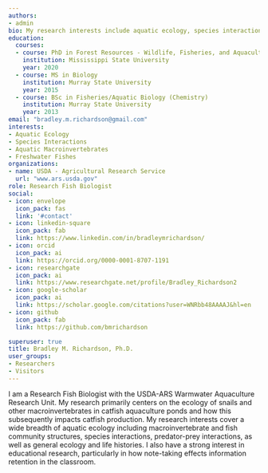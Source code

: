 ```yaml
---
authors:
- admin
bio: My research interests include aquatic ecology, species interactions, aquatic macroinvertebrates, and freshwater fishes.
education:
  courses:
  - course: PhD in Forest Resources - Wildlife, Fisheries, and Aquaculture (Secondary Education)
    institution: Mississippi State University
    year: 2020
  - course: MS in Biology
    institution: Murray State University
    year: 2015
  - course: BSc in Fisheries/Aquatic Biology (Chemistry)
    institution: Murray State University
    year: 2013
email: "bradley.m.richardson@gmail.com"
interests:
- Aquatic Ecology
- Species Interactions
- Aquatic Macroinvertebrates
- Freshwater Fishes
organizations:
- name: USDA - Agricultural Research Service
  url: "www.ars.usda.gov"
role: Research Fish Biologist
social:
- icon: envelope
  icon_pack: fas
  link: '#contact'
- icon: linkedin-square
  icon_pack: fab
  link: https://www.linkedin.com/in/bradleymrichardson/
- icon: orcid
  icon_pack: ai
  link: https://orcid.org/0000-0001-8707-1191
- icon: researchgate
  icon_pack: ai
  link: https://www.researchgate.net/profile/Bradley_Richardson2
- icon: google-scholar
  icon_pack: ai
  link: https://scholar.google.com/citations?user=WNRbb48AAAAJ&hl=en
- icon: github
  icon_pack: fab
  link: https://github.com/bmrichardson

superuser: true
title: Bradley M. Richardson, Ph.D.
user_groups:
- Researchers
- Visitors
---
```


I am a Research Fish Biologist with the USDA-ARS Warmwater Aquaculture Research Unit. My research primarily centers on the ecology of snails and other macroinvertebrates in catfish aquaculture ponds and how this subsequently impacts catfish production. My research interests cover a wide breadth of aquatic ecology including macroinvertebrate and fish community structures, species interactions, predator-prey interactions, as well as general ecology and life histories. I also have a strong interest in educational research, particularly in how note-taking effects information retention in the classroom.
